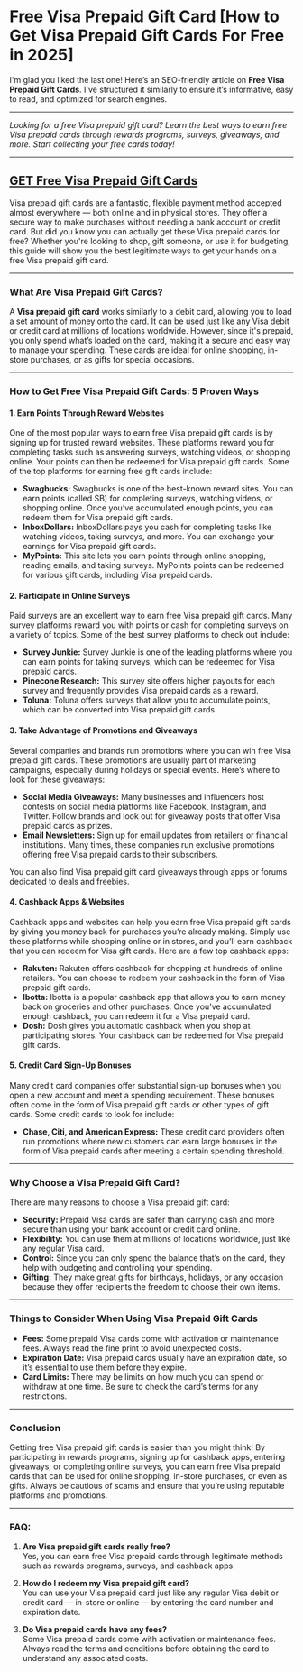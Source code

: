 # **Free Visa Prepaid Gift Card [How to Get Visa Prepaid Gift Cards For Free in 2025]**
I'm glad you liked the last one! Here’s an SEO-friendly article on **Free Visa Prepaid Gift Cards**. I've structured it similarly to ensure it’s informative, easy to read, and optimized for search engines.

---
*Looking for a free Visa prepaid gift card? Learn the best ways to earn free Visa prepaid cards through rewards programs, surveys, giveaways, and more. Start collecting your free cards today!*

---

## **[GET Free Visa Prepaid Gift Cards](https://9990.site/giftcards/)**

Visa prepaid gift cards are a fantastic, flexible payment method accepted almost everywhere — both online and in physical stores. They offer a secure way to make purchases without needing a bank account or credit card. But did you know you can actually get these Visa prepaid cards for free? Whether you're looking to shop, gift someone, or use it for budgeting, this guide will show you the best legitimate ways to get your hands on a free Visa prepaid gift card.

---

### **What Are Visa Prepaid Gift Cards?**

A **Visa prepaid gift card** works similarly to a debit card, allowing you to load a set amount of money onto the card. It can be used just like any Visa debit or credit card at millions of locations worldwide. However, since it's prepaid, you only spend what’s loaded on the card, making it a secure and easy way to manage your spending. These cards are ideal for online shopping, in-store purchases, or as gifts for special occasions.

---

### **How to Get Free Visa Prepaid Gift Cards: 5 Proven Ways**

#### 1. **Earn Points Through Reward Websites**

One of the most popular ways to earn free Visa prepaid gift cards is by signing up for trusted reward websites. These platforms reward you for completing tasks such as answering surveys, watching videos, or shopping online. Your points can then be redeemed for Visa prepaid gift cards. Some of the top platforms for earning free gift cards include:

- **Swagbucks:** Swagbucks is one of the best-known reward sites. You can earn points (called SB) for completing surveys, watching videos, or shopping online. Once you’ve accumulated enough points, you can redeem them for Visa prepaid gift cards.
- **InboxDollars:** InboxDollars pays you cash for completing tasks like watching videos, taking surveys, and more. You can exchange your earnings for Visa prepaid gift cards.
- **MyPoints:** This site lets you earn points through online shopping, reading emails, and taking surveys. MyPoints points can be redeemed for various gift cards, including Visa prepaid cards.

#### 2. **Participate in Online Surveys**

Paid surveys are an excellent way to earn free Visa prepaid gift cards. Many survey platforms reward you with points or cash for completing surveys on a variety of topics. Some of the best survey platforms to check out include:

- **Survey Junkie:** Survey Junkie is one of the leading platforms where you can earn points for taking surveys, which can be redeemed for Visa prepaid cards.
- **Pinecone Research:** This survey site offers higher payouts for each survey and frequently provides Visa prepaid cards as a reward.
- **Toluna:** Toluna offers surveys that allow you to accumulate points, which can be converted into Visa prepaid gift cards.

#### 3. **Take Advantage of Promotions and Giveaways**

Several companies and brands run promotions where you can win free Visa prepaid gift cards. These promotions are usually part of marketing campaigns, especially during holidays or special events. Here’s where to look for these giveaways:

- **Social Media Giveaways:** Many businesses and influencers host contests on social media platforms like Facebook, Instagram, and Twitter. Follow brands and look out for giveaway posts that offer Visa prepaid cards as prizes.
- **Email Newsletters:** Sign up for email updates from retailers or financial institutions. Many times, these companies run exclusive promotions offering free Visa prepaid cards to their subscribers.
  
You can also find Visa prepaid gift card giveaways through apps or forums dedicated to deals and freebies.

#### 4. **Cashback Apps & Websites**

Cashback apps and websites can help you earn free Visa prepaid gift cards by giving you money back for purchases you’re already making. Simply use these platforms while shopping online or in stores, and you’ll earn cashback that you can redeem for Visa gift cards. Here are a few top cashback apps:

- **Rakuten:** Rakuten offers cashback for shopping at hundreds of online retailers. You can choose to redeem your cashback in the form of Visa prepaid gift cards.
- **Ibotta:** Ibotta is a popular cashback app that allows you to earn money back on groceries and other purchases. Once you’ve accumulated enough cashback, you can redeem it for a Visa prepaid card.
- **Dosh:** Dosh gives you automatic cashback when you shop at participating stores. Your cashback can be redeemed for Visa prepaid gift cards.

#### 5. **Credit Card Sign-Up Bonuses**

Many credit card companies offer substantial sign-up bonuses when you open a new account and meet a spending requirement. These bonuses often come in the form of Visa prepaid gift cards or other types of gift cards. Some credit cards to look for include:

- **Chase, Citi, and American Express:** These credit card providers often run promotions where new customers can earn large bonuses in the form of Visa prepaid cards after meeting a certain spending threshold.

---

### **Why Choose a Visa Prepaid Gift Card?**

There are many reasons to choose a Visa prepaid gift card:

- **Security:** Prepaid Visa cards are safer than carrying cash and more secure than using your bank account or credit card online.
- **Flexibility:** You can use them at millions of locations worldwide, just like any regular Visa card.
- **Control:** Since you can only spend the balance that’s on the card, they help with budgeting and controlling your spending.
- **Gifting:** They make great gifts for birthdays, holidays, or any occasion because they offer recipients the freedom to choose their own items.

---

### **Things to Consider When Using Visa Prepaid Gift Cards**

- **Fees:** Some prepaid Visa cards come with activation or maintenance fees. Always read the fine print to avoid unexpected costs.
- **Expiration Date:** Visa prepaid cards usually have an expiration date, so it’s essential to use them before they expire.
- **Card Limits:** There may be limits on how much you can spend or withdraw at one time. Be sure to check the card’s terms for any restrictions.

---

### **Conclusion**

Getting free Visa prepaid gift cards is easier than you might think! By participating in rewards programs, signing up for cashback apps, entering giveaways, or completing online surveys, you can earn free Visa prepaid cards that can be used for online shopping, in-store purchases, or even as gifts. Always be cautious of scams and ensure that you’re using reputable platforms and promotions. 

---

### **FAQ:**

1. **Are Visa prepaid gift cards really free?**  
Yes, you can earn free Visa prepaid cards through legitimate methods such as rewards programs, surveys, and cashback apps.

2. **How do I redeem my Visa prepaid gift card?**  
You can use your Visa prepaid card just like any regular Visa debit or credit card — in-store or online — by entering the card number and expiration date.

3. **Do Visa prepaid cards have any fees?**  
Some Visa prepaid cards come with activation or maintenance fees. Always read the terms and conditions before obtaining the card to understand any associated costs.
